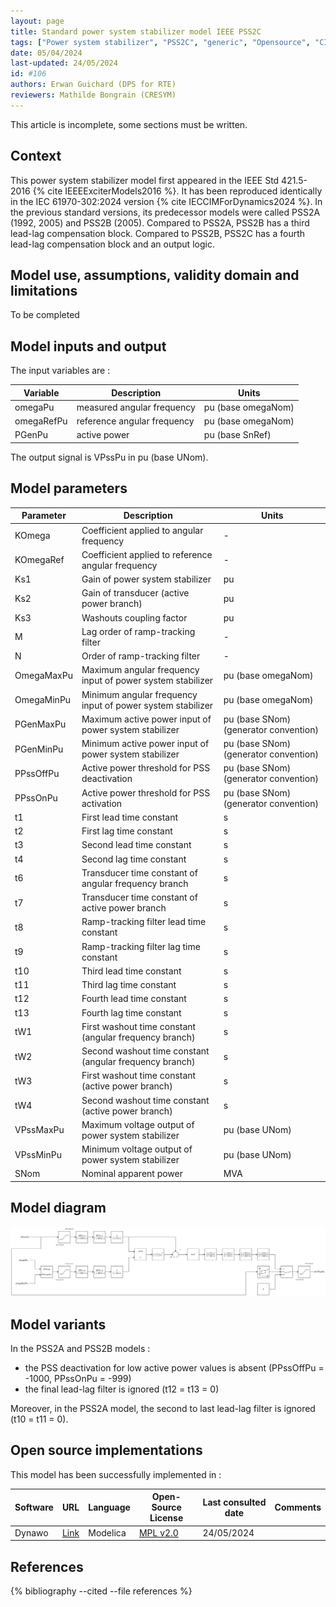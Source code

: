 ```yaml
---
layout: page
title: Standard power system stabilizer model IEEE PSS2C
tags: ["Power system stabilizer", "PSS2C", "generic", "Opensource", "CIM model", "RMS", "phasor", "MRL4", "Single phase", "PssIEEE2C", "IEEE", "dynawo", "#106"]
date: 05/04/2024
last-updated: 24/05/2024
id: #106
authors: Erwan Guichard (DPS for RTE)
reviewers: Mathilde Bongrain (CRESYM)
---
```


This article is incomplete, some sections must be written.

## Context

This power system stabilizer model first appeared in the IEEE Std 421.5-2016 {% cite IEEEExciterModels2016 %}. It has been reproduced identically in the IEC 61970-302:2024 version {% cite IECCIMForDynamics2024 %}.
In the previous standard versions, its predecessor models were called PSS2A (1992, 2005) and PSS2B (2005). Compared to PSS2A, PSS2B has a third lead-lag compensation block. Compared to PSS2B, PSS2C has a fourth lead-lag compensation block and an output logic.

## Model use, assumptions, validity domain and limitations

To be completed

## Model inputs and output

The input variables are :

| Variable | Description | Units |
|-----------|--------------| ------|
|omegaPu |measured angular frequency | pu (base omegaNom)|
| omegaRefPu |reference angular frequency|pu (base omegaNom)|
| PGenPu |active power|pu (base SnRef)|

The output signal is VPssPu in pu (base UNom).

## Model parameters

| Parameter | Description | Units |
|-----------|--------------| ------|
KOmega |Coefficient applied to angular frequency|-|
KOmegaRef |Coefficient applied to reference angular frequency|-|
Ks1 |Gain of power system stabilizer|pu|
Ks2 |Gain of transducer (active power branch)|pu|
Ks3 |Washouts coupling factor|pu|
M |Lag order of ramp-tracking filter|-|
N |Order of ramp-tracking filter|-|
OmegaMaxPu |Maximum angular frequency input of power system stabilizer|pu (base omegaNom)|
OmegaMinPu |Minimum angular frequency input of power system stabilizer|pu (base omegaNom)|
PGenMaxPu |Maximum active power input of power system stabilizer|pu (base SNom) (generator convention)|
PGenMinPu |Minimum active power input of power system stabilizer|pu (base SNom) (generator convention)|
PPssOffPu |Active power threshold for PSS deactivation|pu (base SNom) (generator convention)|
PPssOnPu |Active power threshold for PSS activation|pu (base SNom) (generator convention)|
t1 |First lead time constant|s|
t2 |First lag time constant|s|
t3 |Second lead time constant|s|
t4 |Second lag time constant|s|
t6 |Transducer time constant of angular frequency branch|s|
t7 |Transducer time constant of active power branch|s|
t8 |Ramp-tracking filter lead time constant|s|
t9 |Ramp-tracking filter lag time constant|s|
t10 |Third lead time constant|s|
t11 |Third lag time constant|s|
t12 |Fourth lead time constant|s|
t13 |Fourth lag time constant|s|
tW1 |First washout time constant (angular frequency branch)|s|
tW2 |Second washout time constant (angular frequency branch)|s|
tW3 |First washout time constant (active power branch)|s|
tW4 |Second washout time constant (active power branch)|s|
VPssMaxPu |Maximum voltage output of power system stabilizer|pu (base UNom)|
VPssMinPu |Minimum voltage output of power system stabilizer|pu (base UNom)|
SNom |Nominal apparent power|MVA|

## Model diagram

<img src="/pages/models/regulations/PSS2C/PSS2C.drawio.svg" alt="PSS2C diagram">

## Model variants

In the PSS2A and PSS2B models :

- the PSS deactivation for low active power values is absent (PPssOffPu = -1000, PPssOnPu = -999)
- the final lead-lag filter is ignored (t12 = t13 = 0)

Moreover, in the PSS2A model, the second to last lead-lag filter is ignored (t10 = t11 = 0).

## Open source implementations

This model has been successfully implemented in :

| Software      | URL | Language | Open-Source License | Last consulted date | Comments |
| ------------- | --- | -------- | ------------------- | ------------------- | -------- |
| Dynawo | [Link](https://github.com/dynawo/dynawo) | Modelica | [MPL v2.0](https://www.mozilla.org/en-US/MPL/2.0/)  | 24/05/2024 |  |

## References

{% bibliography --cited --file references  %}

